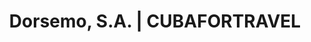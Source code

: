 ---
title: "Dorsemo, S.A. | CUBAFORTRAVEL"
url: /miramar-playa-la-habana/dorsemo-s-a-cubafortravel/
shop: agencia de viajes
---